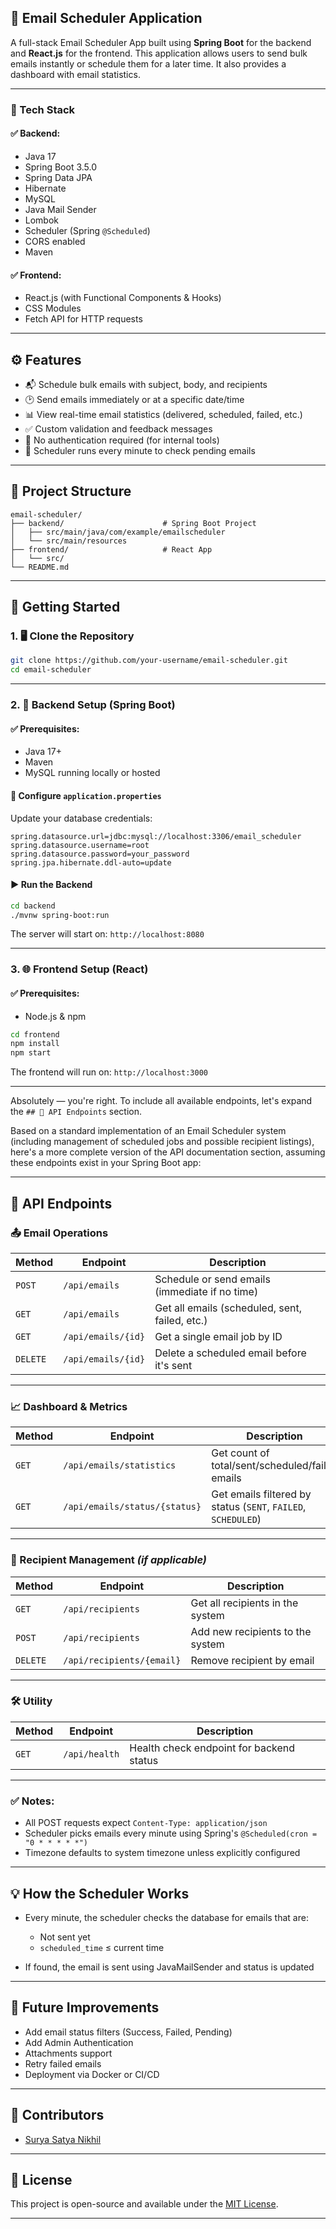 ## 📧 Email Scheduler Application

A full-stack Email Scheduler App built using **Spring Boot** for the backend and **React.js** for the frontend. This application allows users to send bulk emails instantly or schedule them for a later time. It also provides a dashboard with email statistics.

---

### 🧰 Tech Stack

#### ✅ Backend:

* Java 17
* Spring Boot 3.5.0
* Spring Data JPA
* Hibernate
* MySQL
* Java Mail Sender
* Lombok
* Scheduler (Spring `@Scheduled`)
* CORS enabled
* Maven

#### ✅ Frontend:

* React.js (with Functional Components & Hooks)
* CSS Modules
* Fetch API for HTTP requests

---

## ⚙️ Features

* 📬 Schedule bulk emails with subject, body, and recipients
* 🕑 Send emails immediately or at a specific date/time
* 📊 View real-time email statistics (delivered, scheduled, failed, etc.)
* ✅ Custom validation and feedback messages
* 🔐 No authentication required (for internal tools)
* 🔄 Scheduler runs every minute to check pending emails

---

## 📁 Project Structure

```
email-scheduler/
├── backend/                      # Spring Boot Project
│   ├── src/main/java/com/example/emailscheduler
│   └── src/main/resources
├── frontend/                     # React App
│   └── src/
└── README.md
```

---

## 🚀 Getting Started

### 1. 🖥️ Clone the Repository

```bash
git clone https://github.com/your-username/email-scheduler.git
cd email-scheduler
```

---

### 2. 🧪 Backend Setup (Spring Boot)

#### ✅ Prerequisites:

* Java 17+
* Maven
* MySQL running locally or hosted

#### 🔧 Configure `application.properties`

Update your database credentials:

```properties
spring.datasource.url=jdbc:mysql://localhost:3306/email_scheduler
spring.datasource.username=root
spring.datasource.password=your_password
spring.jpa.hibernate.ddl-auto=update
```

#### ▶️ Run the Backend

```bash
cd backend
./mvnw spring-boot:run
```

The server will start on: `http://localhost:8080`

---

### 3. 🌐 Frontend Setup (React)

#### ✅ Prerequisites:

* Node.js & npm

```bash
cd frontend
npm install
npm start
```

The frontend will run on: `http://localhost:3000`

---

Absolutely — you're right. To include all available endpoints, let's expand the `## 🔁 API Endpoints` section.

Based on a standard implementation of an Email Scheduler system (including management of scheduled jobs and possible recipient listings), here's a more complete version of the API documentation section, assuming these endpoints exist in your Spring Boot app:

---

## 🔁 API Endpoints

### 📤 Email Operations

| Method   | Endpoint           | Description                                    |
| -------- | ------------------ | ---------------------------------------------- |
| `POST`   | `/api/emails`      | Schedule or send emails (immediate if no time) |
| `GET`    | `/api/emails`      | Get all emails (scheduled, sent, failed, etc.) |
| `GET`    | `/api/emails/{id}` | Get a single email job by ID                   |
| `DELETE` | `/api/emails/{id}` | Delete a scheduled email before it's sent      |

---

### 📈 Dashboard & Metrics

| Method | Endpoint                      | Description                                                   |
| ------ | ----------------------------- | ------------------------------------------------------------- |
| `GET`  | `/api/emails/statistics`      | Get count of total/sent/scheduled/failed emails               |
| `GET`  | `/api/emails/status/{status}` | Get emails filtered by status (`SENT`, `FAILED`, `SCHEDULED`) |

---

### 👥 Recipient Management *(if applicable)*

| Method   | Endpoint                  | Description                      |
| -------- | ------------------------- | -------------------------------- |
| `GET`    | `/api/recipients`         | Get all recipients in the system |
| `POST`   | `/api/recipients`         | Add new recipients to the system |
| `DELETE` | `/api/recipients/{email}` | Remove recipient by email        |

---

### 🛠️ Utility

| Method | Endpoint      | Description                              |
| ------ | ------------- | ---------------------------------------- |
| `GET`  | `/api/health` | Health check endpoint for backend status |

---

### ✅ Notes:

* All POST requests expect `Content-Type: application/json`
* Scheduler picks emails every minute using Spring's `@Scheduled(cron = "0 * * * * *")`
* Timezone defaults to system timezone unless explicitly configured

---

## 💡 How the Scheduler Works

* Every minute, the scheduler checks the database for emails that are:

  * Not sent yet
  * `scheduled_time` ≤ current time
* If found, the email is sent using JavaMailSender and status is updated

---

## 📝 Future Improvements

* Add email status filters (Success, Failed, Pending)
* Add Admin Authentication
* Attachments support
* Retry failed emails
* Deployment via Docker or CI/CD

---

## 🙌 Contributors

* [Surya Satya Nikhil](https://www.linkedin.com/in/gssnikhil/)

---

## 📄 License

This project is open-source and available under the [MIT License](LICENSE).

---
